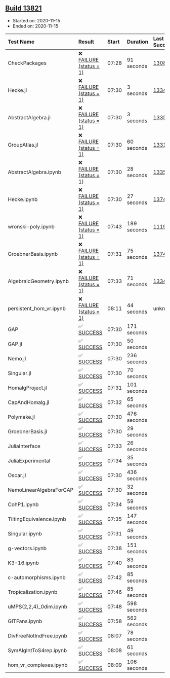 ## [Build 13821](https://oscarci.mathematik.uni-kl.de/job/oscar/13821/)

* Started on: 2020-11-15
* Ended on: 2020-11-15

| Test Name    | Result | Start | Duration | Last Success | First Failure |
|:-------------|:-------|:------|:---------|:-------------|:--------------|
| CheckPackages | ❌ [FAILURE (status = 1)](https://oscarci.mathematik.uni-kl.de/job/oscar/13821/artifact/logs/build-13821/CheckPackages.log) | 07:28 | 91 seconds | [13085](https://oscarci.mathematik.uni-kl.de/job/oscar/13085/) | [13086](https://oscarci.mathematik.uni-kl.de/job/oscar/13086/) |
| Hecke.jl | ❌ [FAILURE (status = 1)](https://oscarci.mathematik.uni-kl.de/job/oscar/13821/artifact/logs/build-13821/Hecke.jl.log) | 07:30 | 3 seconds | [13341](https://oscarci.mathematik.uni-kl.de/job/oscar/13341/) | [13342](https://oscarci.mathematik.uni-kl.de/job/oscar/13342/) |
| AbstractAlgebra.jl | ❌ [FAILURE (status = 1)](https://oscarci.mathematik.uni-kl.de/job/oscar/13821/artifact/logs/build-13821/AbstractAlgebra.jl.log) | 07:30 | 3 seconds | [13355](https://oscarci.mathematik.uni-kl.de/job/oscar/13355/) | [13356](https://oscarci.mathematik.uni-kl.de/job/oscar/13356/) |
| GroupAtlas.jl | ❌ [FAILURE (status = 1)](https://oscarci.mathematik.uni-kl.de/job/oscar/13821/artifact/logs/build-13821/GroupAtlas.jl.log) | 07:30 | 60 seconds | [13311](https://oscarci.mathematik.uni-kl.de/job/oscar/13311/) | [13312](https://oscarci.mathematik.uni-kl.de/job/oscar/13312/) |
| AbstractAlgebra.ipynb | ❌ [FAILURE (status = 1)](https://oscarci.mathematik.uni-kl.de/job/oscar/13821/artifact/logs/build-13821/AbstractAlgebra.ipynb.log) | 07:30 | 28 seconds | [13355](https://oscarci.mathematik.uni-kl.de/job/oscar/13355/) | [13356](https://oscarci.mathematik.uni-kl.de/job/oscar/13356/) |
| Hecke.ipynb | ❌ [FAILURE (status = 1)](https://oscarci.mathematik.uni-kl.de/job/oscar/13821/artifact/logs/build-13821/Hecke.ipynb.log) | 07:30 | 27 seconds | [13749](https://oscarci.mathematik.uni-kl.de/job/oscar/13749/) | [13750](https://oscarci.mathematik.uni-kl.de/job/oscar/13750/) |
| wronski-poly.ipynb | ❌ [FAILURE (status = 1)](https://oscarci.mathematik.uni-kl.de/job/oscar/13821/artifact/logs/build-13821/wronski-poly.ipynb.log) | 07:43 | 189 seconds | [11192](https://oscarci.mathematik.uni-kl.de/job/oscar/11192/) | [11193](https://oscarci.mathematik.uni-kl.de/job/oscar/11193/) |
| GroebnerBasis.ipynb | ❌ [FAILURE (status = 1)](https://oscarci.mathematik.uni-kl.de/job/oscar/13821/artifact/logs/build-13821/GroebnerBasis.ipynb.log) | 07:31 | 75 seconds | [13748](https://oscarci.mathematik.uni-kl.de/job/oscar/13748/) | [13749](https://oscarci.mathematik.uni-kl.de/job/oscar/13749/) |
| AlgebraicGeometry.ipynb | ❌ [FAILURE (status = 1)](https://oscarci.mathematik.uni-kl.de/job/oscar/13821/artifact/logs/build-13821/AlgebraicGeometry.ipynb.log) | 07:33 | 71 seconds | [13341](https://oscarci.mathematik.uni-kl.de/job/oscar/13341/) | [13342](https://oscarci.mathematik.uni-kl.de/job/oscar/13342/) |
| persistent_hom_vr.ipynb | ❌ [FAILURE (status = 1)](https://oscarci.mathematik.uni-kl.de/job/oscar/13821/artifact/logs/build-13821/persistent_hom_vr.ipynb.log) | 08:11 | 44 seconds | unknown | unknown |
| GAP | ✅ [SUCCESS](https://oscarci.mathematik.uni-kl.de/job/oscar/13821/artifact/logs/build-13821/GAP.log) | 07:30 | 171 seconds |  |  |
| GAP.jl | ✅ [SUCCESS](https://oscarci.mathematik.uni-kl.de/job/oscar/13821/artifact/logs/build-13821/GAP.jl.log) | 07:30 | 50 seconds |  |  |
| Nemo.jl | ✅ [SUCCESS](https://oscarci.mathematik.uni-kl.de/job/oscar/13821/artifact/logs/build-13821/Nemo.jl.log) | 07:30 | 236 seconds |  |  |
| Singular.jl | ✅ [SUCCESS](https://oscarci.mathematik.uni-kl.de/job/oscar/13821/artifact/logs/build-13821/Singular.jl.log) | 07:30 | 70 seconds |  |  |
| HomalgProject.jl | ✅ [SUCCESS](https://oscarci.mathematik.uni-kl.de/job/oscar/13821/artifact/logs/build-13821/HomalgProject.jl.log) | 07:31 | 101 seconds |  |  |
| CapAndHomalg.jl | ✅ [SUCCESS](https://oscarci.mathematik.uni-kl.de/job/oscar/13821/artifact/logs/build-13821/CapAndHomalg.jl.log) | 07:32 | 65 seconds |  |  |
| Polymake.jl | ✅ [SUCCESS](https://oscarci.mathematik.uni-kl.de/job/oscar/13821/artifact/logs/build-13821/Polymake.jl.log) | 07:30 | 476 seconds |  |  |
| GroebnerBasis.jl | ✅ [SUCCESS](https://oscarci.mathematik.uni-kl.de/job/oscar/13821/artifact/logs/build-13821/GroebnerBasis.jl.log) | 07:30 | 29 seconds |  |  |
| JuliaInterface | ✅ [SUCCESS](https://oscarci.mathematik.uni-kl.de/job/oscar/13821/artifact/logs/build-13821/JuliaInterface.log) | 07:33 | 26 seconds |  |  |
| JuliaExperimental | ✅ [SUCCESS](https://oscarci.mathematik.uni-kl.de/job/oscar/13821/artifact/logs/build-13821/JuliaExperimental.log) | 07:34 | 35 seconds |  |  |
| Oscar.jl | ✅ [SUCCESS](https://oscarci.mathematik.uni-kl.de/job/oscar/13821/artifact/logs/build-13821/Oscar.jl.log) | 07:30 | 436 seconds |  |  |
| NemoLinearAlgebraForCAP | ✅ [SUCCESS](https://oscarci.mathematik.uni-kl.de/job/oscar/13821/artifact/logs/build-13821/NemoLinearAlgebraForCAP.log) | 07:30 | 32 seconds |  |  |
| CohP1.ipynb | ✅ [SUCCESS](https://oscarci.mathematik.uni-kl.de/job/oscar/13821/artifact/logs/build-13821/CohP1.ipynb.log) | 07:34 | 59 seconds |  |  |
| TiltingEquivalence.ipynb | ✅ [SUCCESS](https://oscarci.mathematik.uni-kl.de/job/oscar/13821/artifact/logs/build-13821/TiltingEquivalence.ipynb.log) | 07:35 | 147 seconds |  |  |
| Singular.ipynb | ✅ [SUCCESS](https://oscarci.mathematik.uni-kl.de/job/oscar/13821/artifact/logs/build-13821/Singular.ipynb.log) | 07:31 | 49 seconds |  |  |
| g-vectors.ipynb | ✅ [SUCCESS](https://oscarci.mathematik.uni-kl.de/job/oscar/13821/artifact/logs/build-13821/g-vectors.ipynb.log) | 07:38 | 151 seconds |  |  |
| K3-16.ipynb | ✅ [SUCCESS](https://oscarci.mathematik.uni-kl.de/job/oscar/13821/artifact/logs/build-13821/K3-16.ipynb.log) | 07:40 | 83 seconds |  |  |
| c-automorphisms.ipynb | ✅ [SUCCESS](https://oscarci.mathematik.uni-kl.de/job/oscar/13821/artifact/logs/build-13821/c-automorphisms.ipynb.log) | 07:42 | 85 seconds |  |  |
| Tropicalization.ipynb | ✅ [SUCCESS](https://oscarci.mathematik.uni-kl.de/job/oscar/13821/artifact/logs/build-13821/Tropicalization.ipynb.log) | 07:46 | 85 seconds |  |  |
| uMPS(2,2,4)_0dim.ipynb | ✅ [SUCCESS](https://oscarci.mathematik.uni-kl.de/job/oscar/13821/artifact/logs/build-13821/uMPS-2-2-4-_0dim.ipynb.log) | 07:48 | 598 seconds |  |  |
| GITFans.ipynb | ✅ [SUCCESS](https://oscarci.mathematik.uni-kl.de/job/oscar/13821/artifact/logs/build-13821/GITFans.ipynb.log) | 07:58 | 562 seconds |  |  |
| DivFreeNotIndFree.ipynb | ✅ [SUCCESS](https://oscarci.mathematik.uni-kl.de/job/oscar/13821/artifact/logs/build-13821/DivFreeNotIndFree.ipynb.log) | 08:07 | 78 seconds |  |  |
| SymAlgIntToS4rep.ipynb | ✅ [SUCCESS](https://oscarci.mathematik.uni-kl.de/job/oscar/13821/artifact/logs/build-13821/SymAlgIntToS4rep.ipynb.log) | 08:08 | 61 seconds |  |  |
| hom_vr_complexes.ipynb | ✅ [SUCCESS](https://oscarci.mathematik.uni-kl.de/job/oscar/13821/artifact/logs/build-13821/hom_vr_complexes.ipynb.log) | 08:09 | 106 seconds |  |  |

